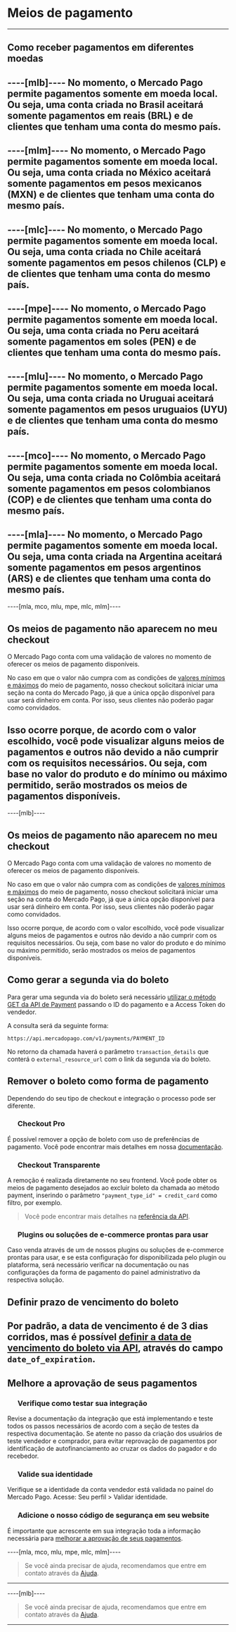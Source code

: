 # Meios de pagamento
---

## Como receber pagamentos em diferentes moedas

----[mlb]----
No momento, o Mercado Pago permite pagamentos somente em moeda local. Ou seja, uma conta criada no Brasil aceitará somente pagamentos em reais (BRL) e de clientes que tenham uma conta do mesmo país.
------------

----[mlm]----
No momento, o Mercado Pago permite pagamentos somente em moeda local. Ou seja, uma conta criada no México aceitará somente pagamentos em pesos mexicanos (MXN) e de clientes que tenham uma conta do mesmo país.
------------

----[mlc]----
No momento, o Mercado Pago permite pagamentos somente em moeda local. Ou seja, uma conta criada no Chile aceitará somente pagamentos em pesos chilenos (CLP) e de clientes que tenham uma conta do mesmo país.
------------

----[mpe]----
No momento, o Mercado Pago permite pagamentos somente em moeda local. Ou seja, uma conta criada no Peru aceitará somente pagamentos em soles (PEN) e de clientes que tenham uma conta do mesmo país.
------------

----[mlu]----
No momento, o Mercado Pago permite pagamentos somente em moeda local. Ou seja, uma conta criada no Uruguai aceitará somente pagamentos em pesos uruguaios (UYU) e de clientes que tenham uma conta do mesmo país.
------------

----[mco]----
No momento, o Mercado Pago permite pagamentos somente em moeda local. Ou seja, uma conta criada no Colômbia aceitará somente pagamentos em pesos colombianos (COP) e de clientes que tenham uma conta do mesmo país.
------------

----[mla]----
No momento, o Mercado Pago permite pagamentos somente em moeda local. Ou seja, uma conta criada na Argentina aceitará somente pagamentos em pesos argentinos (ARS) e de clientes que tenham uma conta do mesmo país.
------------

----[mla, mco, mlu, mpe, mlc, mlm]----
## Os meios de pagamento não aparecem no meu checkout

O Mercado Pago conta com uma validação de valores no momento de oferecer os meios de pagamento disponíveis.

No caso em que o valor não cumpra com as condições de [valores mínimos e máximos](https://www.mercadopago[FAKER][URL][DOMAIN]/ayuda/_620) do meio de pagamento, nosso checkout solicitará iniciar uma seção na conta do Mercado Pago, já que a única opção disponível para usar será dinheiro em conta. Por isso, seus clientes não poderão pagar como convidados.

Isso ocorre porque, de acordo com o valor escolhido, você pode visualizar alguns meios de pagamentos e outros não devido a não cumprir com os requisitos necessários. Ou seja, com base no valor do produto e do mínimo ou máximo permitido, serão mostrados os meios de pagamentos disponíveis.
------------

----[mlb]----
## Os meios de pagamento não aparecem no meu checkout

O Mercado Pago conta com uma validação de valores no momento de oferecer os meios de pagamento disponíveis.

No caso em que o valor não cumpra com as condições de [valores mínimos e máximos](https://www.mercadopago[FAKER][URL][DOMAIN]/ajuda/_324) do meio de pagamento, nosso checkout solicitará iniciar uma seção na conta do Mercado Pago, já que a única opção disponível para usar será dinheiro em conta. Por isso, seus clientes não poderão pagar como convidados.

Isso ocorre porque, de acordo com o valor escolhido, você pode visualizar alguns meios de pagamentos e outros não devido a não cumprir com os requisitos necessários. Ou seja, com base no valor do produto e do mínimo ou máximo permitido, serão mostrados os meios de pagamentos disponíveis.

## Como gerar a segunda via do boleto

Para gerar uma segunda via do boleto será necessário [utilizar o método GET da API de Payment](https://www.mercadopago[FAKER][URL][DOMAIN]/developers/pt/reference/payments/_payments_id/get) passando o ID do pagamento e a Access Token do vendedor.

A consulta será da seguinte forma:

`https://api.mercadopago.com/v1/payments/PAYMENT_ID`

No retorno da chamada haverá o parâmetro `transaction_details` que conterá o  `external_resource_url` com o link da segunda via do boleto.

## Remover o boleto como forma de pagamento

Dependendo do seu tipo de checkout e integração o processo pode ser diferente.

### &nbsp;&nbsp;&nbsp;&nbsp;&nbsp;&nbsp;Checkout Pro

É possível remover a opção de boleto com uso de preferências de pagamento. Você pode encontrar mais detalhes em nossa [documentação](https://www.mercadopago[FAKER][URL][DOMAIN]/developers/pt/guides/online-payments/checkout-pro/configurations/#bookmark_atributos_para_a_preferência).

### &nbsp;&nbsp;&nbsp;&nbsp;&nbsp;&nbsp;Checkout Transparente

A remoção é realizada diretamente no seu frontend. Você pode obter os meios de pagamento desejados ao excluir boleto da chamada ao método payment, inserindo o parâmetro `"payment_type_id" = credit_card` como filtro, por exemplo.

> Você pode encontrar mais detalhes na [referência da API](https://www.mercadopago[FAKER][URL][DOMAIN]/developers/pt/reference/payment_methods/_payment_methods/get).

### &nbsp;&nbsp;&nbsp;&nbsp;&nbsp;&nbsp;Plugins ou soluções de e-commerce prontas para usar

Caso venda através de um de nossos plugins ou soluções de e-commerce prontas para usar, e se esta configuração for disponibilizada pelo plugin ou plataforma, será necessário verificar na documentação ou nas configurações da forma de pagamento do painel administrativo da respectiva solução.

## Definir prazo de vencimento do boleto

Por padrão, a data de vencimento é de 3 dias corridos, mas é possível [definir a data de vencimento do boleto via API](https://www.mercadopago[FAKER][URL][DOMAIN]/developers/pt/guides/online-payments/checkout-api/other-payment-ways), através do campo `date_of_expiration`.
------------

## Melhore a aprovação de seus pagamentos

### &nbsp;&nbsp;&nbsp;&nbsp;&nbsp;&nbsp;Verifique como testar sua integração
Revise a documentação da integração que está implementando e teste todos os passos necessários de acordo com a seção de testes da respectiva documentação.
Se atente no passo da criação dos usuários de teste vendedor e comprador, para evitar reprovação de pagamentos por identificação de autofinanciamento ao cruzar os dados do pagador e do recebedor.

### &nbsp;&nbsp;&nbsp;&nbsp;&nbsp;&nbsp;Valide sua identidade
Verifique se a identidade da conta vendedor está validada no painel do Mercado Pago. Acesse: Seu perfil > Validar identidade.

### &nbsp;&nbsp;&nbsp;&nbsp;&nbsp;&nbsp;Adicione o nosso código de segurança em seu website
É importante que acrescente em sua integração toda a informação necessária para [melhorar a aprovação de seus pagamentos](https://www.mercadopago[FAKER][URL][DOMAIN]/developers/pt/guides/manage-account/account/payment-rejections/#bookmark_recomendações_para_melhorar_sua_aprovação).

----[mla, mco, mlu, mpe, mlc, mlm]----
> Se você ainda precisar de ajuda, recomendamos que entre em contato através da [Ajuda](https://www.mercadopago[FAKER][URL][DOMAIN]/ayuda/charges).
------------

----[mlb]----
> Se você ainda precisar de ajuda, recomendamos que entre em contato através da [Ajuda](https://www.mercadopago[FAKER][URL][DOMAIN]/ajuda/charges).
------------